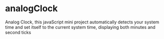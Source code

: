 # analogClock
Analog Clock, this  javaScript mini project automatically detects your system time and set itself to the current system time, displaying both minutes and second ticks
